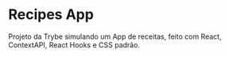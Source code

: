 # Recipes App

Projeto da Trybe simulando um App de receitas, feito com React, ContextAPI, React Hooks e CSS padrão.
